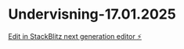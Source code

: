# Undervisning-17.01.2025

[Edit in StackBlitz next generation editor ⚡️](https://stackblitz.com/~/github.com/OsteroyergoyJA/Undervisning-17.01.2025)